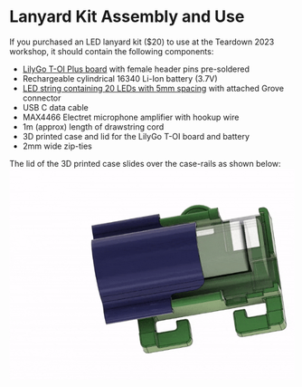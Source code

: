 # Lanyard Kit Assembly and Use

If you purchased an LED lanyard kit ($20) to use at the Teardown 2023 workshop, it should contain the following components:
 - [LilyGo T-OI Plus board](https://www.lilygo.cc/products/t-oi-plus?variant=42306652143797) with female header pins pre-soldered
 - Rechargeable cylindrical 16340 Li-Ion battery (3.7V)
 - [LED string containing 20 LEDs with 5mm spacing](https://www.aliexpress.us/item/3256805296356090.html) with attached Grove connector
 - USB C data cable
 - MAX4466 Electret microphone amplifier with hookup wire
 - 1m (approx) length of drawstring cord
 - 3D printed case and lid for the LilyGo T-OI board and battery
 - 2mm wide zip-ties
 
 The lid of the 3D printed case slides over the case-rails as shown below:
 ![lid sliding on case](../images/LidSliding.gif)
 
 
